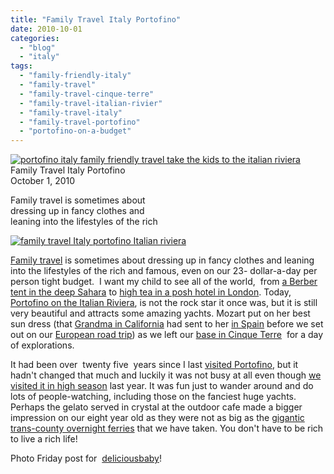 ```yaml
---
title: "Family Travel Italy Portofino"
date: 2010-10-01
categories: 
  - "blog"
  - "italy"
tags: 
  - "family-friendly-italy"
  - "family-travel"
  - "family-travel-cinque-terre"
  - "family-travel-italian-rivier"
  - "family-travel-italy"
  - "family-travel-portofino"
  - "portofino-on-a-budget"
---
```


 [![portofino italy family friendly travel take the kids to the italian riviera](https://pub-ac94b3f306b24c0dba4238943c97f2e1.r2.dev/6a00e5502a950788330133f4602df2970b.jpg "portofino italy family friendly travel take the kids to the italian riviera")](https://pub-ac94b3f306b24c0dba4238943c97f2e1.r2.dev/6a00e5502a950788330133f4602df2970b.jpg) Family Travel Italy Portofino  
October 1, 2010

Family travel is sometimes about  
dressing up in fancy clothes and  
leaning into the lifestyles of the rich

<!--more-->

[![family travel Italy portofino Italian riviera](https://pub-ac94b3f306b24c0dba4238943c97f2e1.r2.dev/6a00e5502a950788330133f4602f33970b.jpg "family travel Italy portofino Italian riviera")](https://pub-ac94b3f306b24c0dba4238943c97f2e1.r2.dev/6a00e5502a950788330133f4602f33970b.jpg)

[Family travel](http://soultravelers3new.local/2009/04/how-to-travel-the-world-as-a-digital-nomad-family.html) is sometimes about dressing up in fancy clothes and leaning into the lifestyles of the rich and famous, even on our 23- dollar-a-day per person tight budget.  I want my child to see all of the world,  from [a Berber tent in the deep Sahara](http://soultravelers3new.local/2007/04/les-nomades-sah.html) to [high tea in a posh hotel in London](http://soultravelers3new.local/2009/10/family-travel-photo-england-knight-tapestry-high-tea.html?cid=6a00e5502a950788330120a63c19fb970c). Today, [Portofino on the Italian Riviera](http://en.wikipedia.org/wiki/Portofino), is not the rock star it once was, but it is still very beautiful and attracts some amazing yachts. Mozart put on her best sun dress (that [Grandma in California](http://soultravelers3new.local/2007/02/worlds-best-mot.html) had sent to her [in Spain](http://2009/11/lifestyle-design-a-winter-in-spain-extendedtravel-digitalnomad-miniretirement-4hww-travel.html) before we set out on our [European road trip](http://soultravelers3new.local/2009/06/-6-month-european-family-road-trip-09.html)) as we left our [base in Cinque Terre](http://soultravelers3new.local/2009/07/7-best-reasons-to-travel-cinque-terre-italy.html)  for a day of explorations.  
  
It had been over  twenty five  years since I last [visited Portofino](http://soultravelers3new.local/2009/07/family-travel-photo-italy.html), but it hadn't changed that much and luckily it was not busy at all even though [we visited it in high season](http://soultravelers3new.local/2010/07/how-to-travel-without-crowds-in-high-season-finding-bargains-peace-value-away-from-tourist-areas-tip.html) last year. It was fun just to wander around and do lots of people-watching, including those on the fanciest huge yachts. Perhaps the gelato served in crystal at the outdoor cafe made a bigger impression on our eight year old as they were not as big as the [gigantic trans-county overnight ferries](http://soultravelers3new.local/2007/06/adriatic-birthd.html) that we have taken. You don't have to be rich to live a rich life!

Photo Friday post for  [deliciousbaby](http://www.deliciousbaby.com/)!

